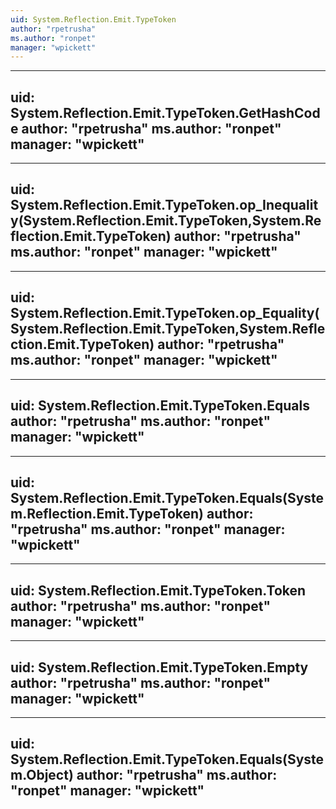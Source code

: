 ```yaml
---
uid: System.Reflection.Emit.TypeToken
author: "rpetrusha"
ms.author: "ronpet"
manager: "wpickett"
---
```


---
uid: System.Reflection.Emit.TypeToken.GetHashCode
author: "rpetrusha"
ms.author: "ronpet"
manager: "wpickett"
---

---
uid: System.Reflection.Emit.TypeToken.op_Inequality(System.Reflection.Emit.TypeToken,System.Reflection.Emit.TypeToken)
author: "rpetrusha"
ms.author: "ronpet"
manager: "wpickett"
---

---
uid: System.Reflection.Emit.TypeToken.op_Equality(System.Reflection.Emit.TypeToken,System.Reflection.Emit.TypeToken)
author: "rpetrusha"
ms.author: "ronpet"
manager: "wpickett"
---

---
uid: System.Reflection.Emit.TypeToken.Equals
author: "rpetrusha"
ms.author: "ronpet"
manager: "wpickett"
---

---
uid: System.Reflection.Emit.TypeToken.Equals(System.Reflection.Emit.TypeToken)
author: "rpetrusha"
ms.author: "ronpet"
manager: "wpickett"
---

---
uid: System.Reflection.Emit.TypeToken.Token
author: "rpetrusha"
ms.author: "ronpet"
manager: "wpickett"
---

---
uid: System.Reflection.Emit.TypeToken.Empty
author: "rpetrusha"
ms.author: "ronpet"
manager: "wpickett"
---

---
uid: System.Reflection.Emit.TypeToken.Equals(System.Object)
author: "rpetrusha"
ms.author: "ronpet"
manager: "wpickett"
---
